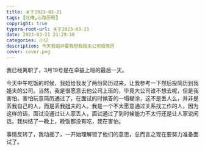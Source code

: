 ```yaml
---
title: 关于2023-03-21
tags: [吐槽,心路历程]
copyright: true
typora-root-url: 关于2023-03-21
date: 2023-03-21 21:29:18
categories: 小记
description: 今天我姐非要我想我姐夫公司投简历
cover: cover.png
---
```


 我已经离职了，3月19号是在卓益上班的最后一天。



今天中午吃饭的时候，我姐给我发了两份简历过来，让我参考一下然后投简历到我姐夫的公司。当然，我是很愿意去他公司上班的，毕竟大公司谁不想去呢，但是我害怕，害怕玩意简历通过了，在面试的时候答的一塌糊涂，这不是丢人么，并非是丢我自己的人，而是丢我姐夫的人。我是一个不太愿意通过关系找工作的人，因为这样的话，面试没通过让人家丢人，面试通过了到时候能力不太行还是让人家说闲话。我纠结了一晚上，晚饭都没有吃，我在害怕。



事情反转了，我动摇了，一开始理解错了他们的意思，总而言之现在要努力准备面试了。
